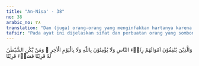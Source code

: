 ```yaml
---
title: "An-Nisa' - 38"
no: 38
arabic_no: ٣٨
translation: "Dan (juga) orang-orang yang menginfakkan hartanya karena ria dan kepada orang lain (ingin dilihat dan dipuji), dan orang-orang yang tidak beriman kepada Allah dan kepada hari kemudian. Barangsiapa menjadikan setan sebagai temannya, maka (ketahuilah) dia (setan itu) adalah teman yang sangat jahat."
tafsir: "Pada ayat ini dijelaskan sifat dan perbuatan orang yang sombong dan takabur, yaitu mereka menafkahkan hartanya karena ria. Mereka mau memberikan pertolongan kepada seseorang dengan hartanya, karena ingin dilihat orang, dibesarkan dan dipuji orang. Bukan karena ingin membayar kewajiban terhadap sesama manusia.\n\nPada hakikatnya mereka sama saja dengan orang yang bakhil cuma bedanya orang yang bakhil tidak mau sama sekali mengeluarkan hartanya untuk berbuat kebaikan kepada sesama manusia, malahan selalu loba dan tamak mengumpulkan harta benda dan kadang-kadang tidak peduli dari mana diperolehnya harta itu, apakah dari jalan yang halal ataukah dari jalan yang haram. Sedangkan orang ria, kadang-kadang mau berbuat kebaikan terhadap sesama manusia dengan mengeluarkan hartanya, asal dia mendapat pujian dan sanjungan. Bahkan untuk yang tidak baik sekalipun dia mau mengeluarkan hartanya, asal dia dapat pujian dari manusia. Jadi orang ria itu mengeluarkan hartanya bukan karena bersyukur kepada Allah atas karunia-Nya yang banyak dan bukan pula karena kesadarannya dalam membayarkan kewajibannya sesama manusia, tetapi hanya semata-mata karena hendak dipuji saja.\n\nPerbuatan seperti itu adalah perbuatan orang yang tidak percaya kepada Allah dan tidak percaya kepada hari akhirat. Orang yang percaya kepada Allah, mau mengeluarkan hartanya dengan ikhlas, tidak untuk mencari pujian, tetapi hanya mengharapkan balasan dari Allah nanti. Yang mendorong orang itu berbuat demikian, tidak lain hanya karena menurut ajaran setan saja, tidak mau mengikuti petunjuk Allah. Ajaran setan selalu membawa manusia kepada perbuatan yang keji dan terlarang. Maka dengan sendirinya manusia yang seperti itu telah menjadi teman dan pengikut setan, sedang setan itu adalah teman yang jahat. Maka akan celakalah akhirnya manusia bila telah berteman dengan setan. Dia akan terjauh dari jalan yang benar yang akan membawa kepada kebahagiaan di dunia dan selamat di akhirat nanti.\n\nTeman mempunyai pengaruh besar dalam kehidupan manusia. Berapa banyak orang yang baik bisa rusak karena berteman dengan orang yang jahat, dan berapa banyak pula orang yang jadi baik karena berteman dengan orang yang baik. Berhati-hatilah mencari teman, jangan berteman dengan sembarang orang.\n\nSeperti halnya pada masa Rasulullah saw orang Ansar disuruh berhati-hati berteman dengan orang Yahudi, karena ternyata orang-orang Yahudi itu selalu mempengaruhi orang mukmin agar jangan mau mengeluarkan harta untuk membantu seseorang, dengan alasan nanti bisa jatuh miskin, atau bisa mengakibatkan sengsara di hari depan."
---
```

وَالَّذِيْنَ يُنْفِقُوْنَ اَمْوَالَهُمْ رِئَاۤءَ النَّاسِ وَلَا يُؤْمِنُوْنَ بِاللّٰهِ وَلَا بِالْيَوْمِ الْاٰخِرِ ۗ وَمَنْ يَّكُنِ الشَّيْطٰنُ لَهٗ قَرِيْنًا فَسَاۤءَ قَرِيْنًا 
